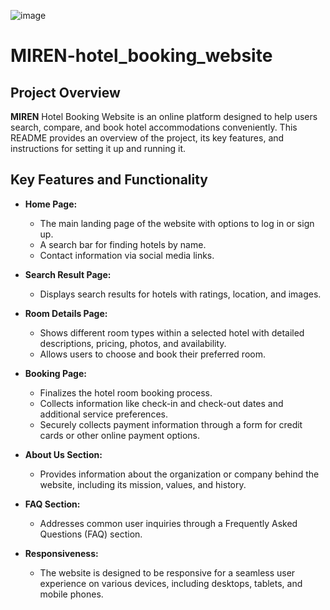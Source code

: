 ![image](https://github.com/Mistire/MRN-hotel_booking_website/assets/96515111/2919e307-051f-43a0-a24e-0193d2c31be4)
# MIREN-hotel_booking_website
## Project Overview

**MIREN** Hotel Booking Website is an online platform designed to help users search, compare, and book hotel accommodations conveniently. This README provides an overview of the project, its key features, and instructions for setting it up and running it.

## Key Features and Functionality

- **Home Page:**
  - The main landing page of the website with options to log in or sign up.
  - A search bar for finding hotels by name.
  - Contact information via social media links.

- **Search Result Page:**
  - Displays search results for hotels with ratings, location, and images.

- **Room Details Page:**
  - Shows different room types within a selected hotel with detailed descriptions, pricing, photos, and availability.
  - Allows users to choose and book their preferred room.

- **Booking Page:**
  - Finalizes the hotel room booking process.
  - Collects information like check-in and check-out dates and additional service preferences.
  - Securely collects payment information through a form for credit cards or other online payment options.

- **About Us Section:**
  - Provides information about the organization or company behind the website, including its mission, values, and history.

- **FAQ Section:**
  - Addresses common user inquiries through a Frequently Asked Questions (FAQ) section.

- **Responsiveness:**
  - The website is designed to be responsive for a seamless user experience on various devices, including desktops, tablets, and mobile phones.
